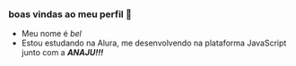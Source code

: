 ### boas vindas ao meu perfil 🌟
- Meu nome é _bel_
- Estou estudando na Alura, me desenvolvendo na plataforma JavaScript junto com a **_ANAJU!!!_**
